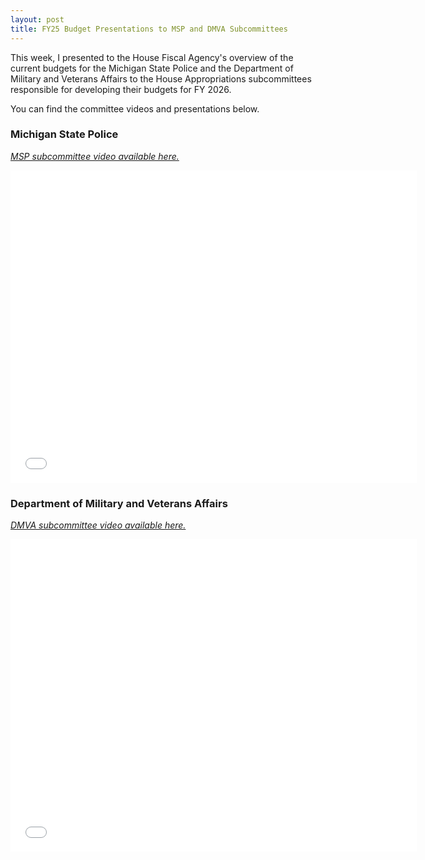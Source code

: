 ```yaml
---
layout: post
title: FY25 Budget Presentations to MSP and DMVA Subcommittees
---
```


This week, I presented to the House Fiscal Agency's overview of the current budgets for the Michigan State Police and the Department of Military and Veterans Affairs to the House Appropriations subcommittees responsible for developing their budgets for FY 2026.

You can find the committee videos and presentations below.


### Michigan State Police

*[MSP subcommittee video available here.](https://www.youtube.com/live/E8MAp7gItCY)*

<embed src="{{ site.url }}/pdfs/msp/FY25 MSP Budget Presentation_SCOM_2025-03-04.pdf" width="650" height="500" type="application/pdf">

### Department of Military and Veterans Affairs

*[DMVA subcommittee video available here.](https://youtube.com/live/XFCV80cNuVc)*

<embed src="{{ site.url }}/pdfs/dmva/FY25 DMVA Budget Presentation_SCOM_2025-03-06.pdf" width="650" height="500" type="application/pdf">